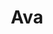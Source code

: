 ---
pid: llp15
title: Ava
location_transcription: 
coordinates: "[-75.163511048293, 39.955230916455]"
zipcode: 
gen_neighborhood: 
neighborhood: 
outside_phl: 
age: '3'
age_range: "<6"
instagram: 
image_file_name: llp_15.jpg
proposal_transcription: 
topic: Unknown
topic_summary: '0'
type: Other No Form
keywords_other: 
credit: 
image_labels: 
twitter: 
facebook: 
permalink: "/monuments/llp15/"
layout: item-page
---